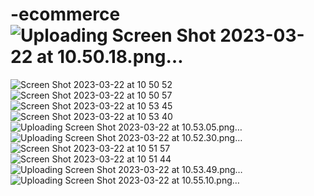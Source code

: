 # -ecommerce![Uploading Screen Shot 2023-03-22 at 10.50.18.png…]()
![Screen Shot 2023-03-22 at 10 50 52](https://user-images.githubusercontent.com/77697719/226840552-cb52a369-3525-4913-ab16-c8d2dc0ba72f.png)
![Screen Shot 2023-03-22 at 10 50 57](https://user-images.githubusercontent.com/77697719/226840563-c4797b11-59fb-46bf-876d-fb9882d0a859.png)
![Screen Shot 2023-03-22 at 10 53 45](https://user-images.githubusercontent.com/77697719/226840575-8e493373-b7d5-4fea-8aa3-e4a6c4c9e1ac.png)
![Screen Shot 2023-03-22 at 10 53 40](https://user-images.githubusercontent.com/77697719/226840588-a57d7b22-813a-456f-ab47-cec86736e7ad.png)
![Uploading Screen Shot 2023-03-22 at 10.53.05.png…]()
![Uploading Screen Shot 2023-03-22 at 10.52.30.png…]()
![Screen Shot 2023-03-22 at 10 51 57](https://user-images.githubusercontent.com/77697719/226840628-8bb2e265-1a43-4d03-be8c-2df1f45aef3e.png)
![Screen Shot 2023-03-22 at 10 51 44](https://user-images.githubusercontent.com/77697719/226840646-5e5c8c1b-6a85-4c10-a74e-9f623dd362bb.png)
![Uploading Screen Shot 2023-03-22 at 10.53.49.png…]()
![Uploading Screen Shot 2023-03-22 at 10.55.10.png…]()
